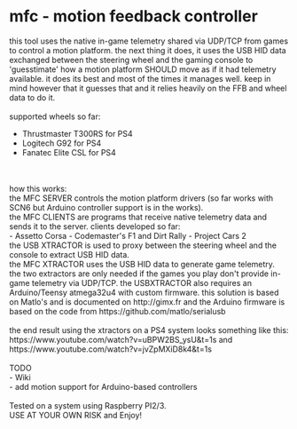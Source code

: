 # mfc - motion feedback controller

this tool uses the native in-game telemetry shared via UDP/TCP from games to control a motion platform.
the next thing it does, it uses the USB HID data exchanged between the steering wheel and the gaming console to 'guesstimate' how a motion platform SHOULD move as if it had telemetry available. it does its best and most of the times it manages well. keep in mind however that it guesses that and it relies heavily on the FFB and wheel data to do it.
<br>
<br>supported wheels so far:
- Thrustmaster T300RS for PS4
- Logitech G92 for PS4
- Fanatec Elite CSL for PS4
<br>
<br>how this works:<br>
the MFC SERVER controls the motion platform drivers (so far works with SCN6 but Arduino controller support is in the works).<br>
the MFC CLIENTS are programs that receive native telemetry data and sends it to the server. clients developed so far:<br>
- Assetto Corsa
- Codemaster's F1 and Dirt Rally
- Project Cars 2
<br>
the USB XTRACTOR is used to proxy between the steering wheel and the console to extract USB HID data.<br>
the MFC XTRACTOR uses the USB HID data to generate game telemetry.<br>
the two extractors are only needed if the games you play don't provide in-game telemetry via UDP/TCP. the USBXTRACTOR also requires an Arduino/Teensy atmega32u4 with custom firmware. this solution is based on Matlo's and is documented on http://gimx.fr and the Arduino firmware is based on the code from https://github.com/matlo/serialusb<br>
<br>
the end result using the xtractors on a PS4 system looks something like this:<br>
https://www.youtube.com/watch?v=uBPW2BS_ysU&t=1s and https://www.youtube.com/watch?v=jvZpMXiD8k4&t=1s
<br>
<br>TODO
<br>- Wiki
<br>- add motion support for Arduino-based controllers
<br>
<br>Tested on a system using Raspberry PI2/3.
<br>
USE AT YOUR OWN RISK and Enjoy!
